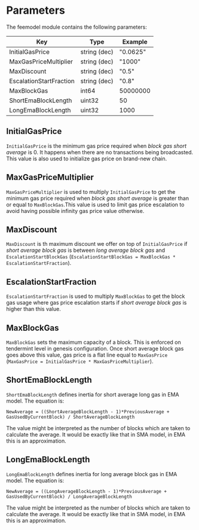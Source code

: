 <!--
order: 3
-->

# Parameters

The feemodel module contains the following parameters:

| Key                     | Type         | Example  |
|-------------------------|--------------|----------|
| InitialGasPrice         | string (dec) | "0.0625" |
| MaxGasPriceMultiplier   | string (dec) | "1000"   |
| MaxDiscount             | string (dec) | "0.5"    |
| EscalationStartFraction | string (dec) | "0.8"    |
| MaxBlockGas             | int64        | 50000000 |
| ShortEmaBlockLength     | uint32       | 50       |
| LongEmaBlockLength      | uint32       | 1000     |


## InitialGasPrice

`InitialGasPrice` is the minimum gas price required when *block gas short average* is 0. It happens when there are no transactions being broadcasted. This value is also used to initialize gas price on brand-new chain.

## MaxGasPriceMultiplier

`MaxGasPriceMultiplier` is used to multiply `InitialGasPrice` to get the minimum gas price required when *block gas short average* is greater than or equal to `MaxBlockGas`.This value is used to limit gas price escalation to avoid having possible infinity gas price value otherwise.

## MaxDiscount

`MaxDiscount` is th maximum discount we offer on top of `InitialGasPrice` if *short average block gas* is between *long average block gas* and `EscalationStartBlockGas` (`EscalationStartBlockGas = MaxBlockGas * EscalationStartFraction`).

## EscalationStartFraction

`EscalationStartFraction` is used to multiply `MaxBlockGas` to get the block gas usage where gas price escalation starts if *short average block gas* is higher than this value.

## MaxBlockGas

`MaxBlockGas` sets the maximum capacity of a block. This is enforced on tendermint level in genesis configuration. Once short average block gas goes above this value, gas price is a flat line equal to `MaxGasPrice` (`MaxGasPrice = InitialGasPrice * MaxGasPriceMultiplier`).

## ShortEmaBlockLength

`ShortEmaBlockLength` defines inertia for short average long gas in EMA model. The equation is:

`NewAverage = ((ShortAverageBlockLength - 1)*PreviousAverage + GasUsedByCurrentBlock) / ShortAverageBlockLength`

The value might be interpreted as the number of blocks which are taken to calculate the average. It would be exactly like that in SMA model, in EMA this is an approximation.

## LongEmaBlockLength

`LongEmaBlockLength` defines inertia for long average block gas in EMA model. The equation is:

`NewAverage = ((LongAverageBlockLength - 1)*PreviousAverage + GasUsedByCurrentBlock) / LongAverageBlockLength`

The value might be interpreted as the number of blocks which are taken to calculate the average. It would be exactly like that in SMA model, in EMA this is an approximation.
